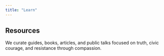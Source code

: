 ```yaml
---
title: "Learn"
---
```


## Resources

We curate guides, books, articles, and public talks focused on truth, civic courage, and resistance through compassion.